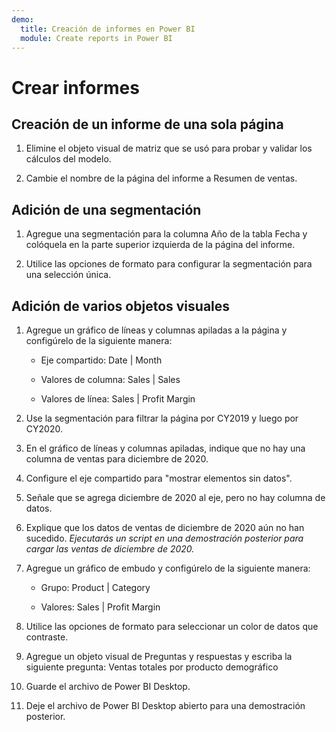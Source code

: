 ```yaml
---
demo:
  title: Creación de informes en Power BI
  module: Create reports in Power BI
---
```

# Crear informes

## Creación de un informe de una sola página

1. Elimine el objeto visual de matriz que se usó para probar y validar los cálculos del modelo.

1. Cambie el nombre de la página del informe a Resumen de ventas.

## Adición de una segmentación

1. Agregue una segmentación para la columna Año de la tabla Fecha y colóquela en la parte superior izquierda de la página del informe.

1. Utilice las opciones de formato para configurar la segmentación para una selección única.

## Adición de varios objetos visuales

1. Agregue un gráfico de líneas y columnas apiladas a la página y configúrelo de la siguiente manera:

    - Eje compartido: Date | Month

    - Valores de columna: Sales | Sales

    - Valores de línea: Sales | Profit Margin

1. Use la segmentación para filtrar la página por CY2019 y luego por CY2020.

1. En el gráfico de líneas y columnas apiladas, indique que no hay una columna de ventas para diciembre de 2020.

1. Configure el eje compartido para "mostrar elementos sin datos".

1. Señale que se agrega diciembre de 2020 al eje, pero no hay columna de datos.

1. Explique que los datos de ventas de diciembre de 2020 aún no han sucedido. *Ejecutarás un script en una demostración posterior para cargar las ventas de diciembre de 2020.*

1. Agregue un gráfico de embudo y configúrelo de la siguiente manera:

    - Grupo: Product | Category

    - Valores: Sales | Profit Margin

1. Utilice las opciones de formato para seleccionar un color de datos que contraste.

1. Agregue un objeto visual de Preguntas y respuestas y escriba la siguiente pregunta: Ventas totales por producto demográfico

1. Guarde el archivo de Power BI Desktop.

1. Deje el archivo de Power BI Desktop abierto para una demostración posterior.

